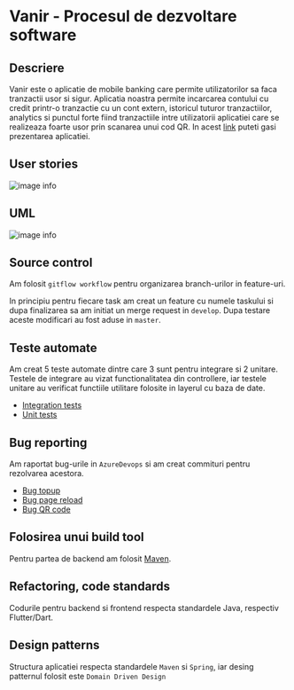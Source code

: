 # Vanir - Procesul de dezvoltare software

## Descriere
Vanir este o aplicatie de mobile banking care permite utilizatorilor sa faca tranzactii usor si sigur. Aplicatia noastra permite incarcarea contului cu credit printr-o tranzactie cu un cont extern, istoricul tuturor tranzactiilor, analytics si punctul forte fiind tranzactiile intre utilizatorii aplicatiei care se realizeaza foarte usor prin scanarea unui cod QR.
In acest [link](https://www.youtube.com/watch?v=ky_Wi8Ko2lM&feature=youtu.be&fbclid=IwAR16hNKpcHUh5vZIgVCumjw_YopmTwm_kXSpMFYeVysQR58zZeB1FexuQlo&ab_channel=Vanir) puteti gasi prezentarea aplicatiei.

## User stories

![image info](./doc/stories.png)

## UML

![image info](./doc/uml.png)

## Source control

Am folosit `gitflow workflow` pentru organizarea branch-urilor in feature-uri.

In principiu pentru fiecare task am creat un feature cu numele taskului si dupa finalizarea sa am initiat un merge request in `develop`. Dupa testare aceste modificari au fost aduse in `master`.

## Teste automate

Am creat 5 teste automate dintre care 3 sunt pentru integrare si 2 unitare. Testele de integrare au vizat functionalitatea din controllere, iar testele unitare au verificat functiile utilitare folosite in layerul cu baza de date.

- [Integration tests](https://github.com/alexjilavu/vanir-backend/tree/master/src/test/java/com/jimaio/vanir/test/integration)
- [Unit tests](https://github.com/alexjilavu/vanir-backend/tree/master/src/test/java/com/jimaio/vanir/test/unit)

## Bug reporting

Am raportat bug-urile in  `AzureDevops` si am creat commituri pentru rezolvarea acestora.

- [Bug topup](https://github.com/alexjilavu/vanir-backend/commit/045fc5f4a1b4bb5f16de2dc21e4626186c0f9e06)
- [Bug page reload](https://github.com/alexjilavu/vanir-frontend/commit/53b86ffd3b8ff6802efe48b5642d0316d1b897fd)
- [Bug QR code](https://github.com/alexjilavu/vanir-frontend/commit/73cf764fac9ac4ba56edb42b8b633434703f4cf0)

## Folosirea unui build tool

Pentru partea de backend am folosit [Maven](https://github.com/alexjilavu/vanir-backend/blob/master/pom.xml).

## Refactoring, code standards

Codurile pentru backend si frontend respecta standardele Java, respectiv Flutter/Dart.

## Design patterns

Structura aplicatiei respecta standardele `Maven` si `Spring`, iar desing patternul folosit este `Domain Driven Design`

